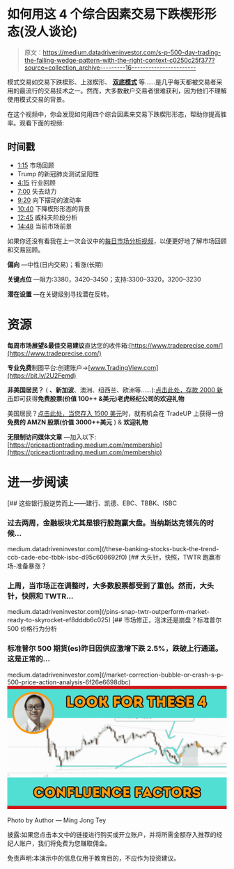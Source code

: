 # 如何用这 4 个综合因素交易下跌楔形形态(没人谈论)

> 原文：<https://medium.datadriveninvestor.com/s-p-500-day-trading-the-falling-wedge-pattern-with-the-right-context-c0250c25f377?source=collection_archive---------16----------------------->

模式交易如交易下跌楔形、上涨楔形、 [**双底模式**](/double-bottom-pattern-explained-in-price-action-trading-s-p-500-day-trading-6abe2ab4ecb6) 等……是几乎每天都被交易者采用的最流行的交易技术之一。然而，大多数散户交易者很难获利，因为他们不理解使用模式交易的背景。

在这个视频中，你会发现如何用四个综合因素来交易下跌楔形形态，帮助你提高胜率。观看下面的视频:

## 时间戳

*   [1:15](https://www.youtube.com/watch?v=wkX-XM6KHoY&t=75s) 市场回顾
*   Trump 的新冠肺炎测试呈阳性
*   [4:15](https://www.youtube.com/watch?v=wkX-XM6KHoY&t=255s) 行业回顾
*   [7:00](https://www.youtube.com/watch?v=wkX-XM6KHoY&t=420s) 失去动力
*   [9:20](https://www.youtube.com/watch?v=wkX-XM6KHoY&t=560s) 向下摆动的波动率
*   [10:40](https://www.youtube.com/watch?v=wkX-XM6KHoY&t=640s) 下降楔形形态的背景
*   [12:45](https://www.youtube.com/watch?v=wkX-XM6KHoY&t=765s) 威科夫阶段分析
*   [14:48](https://www.youtube.com/watch?v=wkX-XM6KHoY&t=888s) 当前市场前景

如果你还没有看我在上一次会议中的[每日市场分析视频](https://www.youtube.com/watch?v=h3RFxcBjEaE)，以便更好地了解市场回顾和交易回顾。

**偏向** —中性(日内交易)；看涨(长期)

**关键点位** —阻力:3380，3420–3450；支持:3300–3320，3200–3230

**潜在设置** —在关键级别寻找潜在反转。

# 资源

**每周市场展望&最佳交易建议**直达您的收件箱:[https://www.tradeprecise.com/](https://www.tradeprecise.com/)

**专业免费**制图平台:创建账户→[www.TradingView.com](https://bit.ly/2U2Femd)

**非美国居民？** ( **、新加波**、澳洲、纽西兰、欧洲等……):[点击此处，存款 2000 新币](https://ji.hn/sgtiger)即可获得**免费股票(价值 100++ &美元)老虎经纪公司的欢迎礼物**

美国居民？[点击此处，当您存入 1500 美元](https://ji.hn/ustradeup)时，就有机会在 TradeUP 上获得一份**免费的 AMZN 股票(价值 3000++美元** ) & **欢迎礼物**

**无限制访问媒体文章** —加入以下:[https://priceactiontrading.medium.com/membership](https://priceactiontrading.medium.com/membership)

# 进一步阅读

[](/these-banking-stocks-buck-the-trend-ccb-cade-ebc-tbbk-isbc-d95c608692f0) [## 这些银行股逆势而上——建行、凯德、EBC、TBBK、ISBC

### 过去两周，金融板块尤其是银行股跑赢大盘。当纳斯达克领先的时候…

medium.datadriveninvestor.com](/these-banking-stocks-buck-the-trend-ccb-cade-ebc-tbbk-isbc-d95c608692f0) [](/pins-snap-twtr-outperform-market-ready-to-skyrocket-ef8dddb6c025) [## 大头针，快照，TWTR 跑赢市场-准备暴涨？

### 上周，当市场正在调整时，大多数股票都受到了重创。然而，大头针，快照和 TWTR…

medium.datadriveninvestor.com](/pins-snap-twtr-outperform-market-ready-to-skyrocket-ef8dddb6c025) [](/market-correction-bubble-or-crash-s-p-500-price-action-analysis-6f26e6698dbc) [## 市场修正，泡沫还是崩盘？标准普尔 500 价格行为分析

### 标准普尔 500 期货(es)昨日因供应激增下跌 2.5%，跌破上行通道。这是正常的…

medium.datadriveninvestor.com](/market-correction-bubble-or-crash-s-p-500-price-action-analysis-6f26e6698dbc) ![](img/0974559522765eedf27f2bb21d784e66.png)

Photo by Author — Ming Jong Tey

披露:如果您点击本文中的链接进行购买或开立账户，并将所需金额存入推荐的经纪人账户，我们将免费为您赚取佣金。

免责声明:本演示中的信息仅用于教育目的，不应作为投资建议。